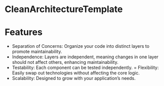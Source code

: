 # CleanArchitectureTemplate
# Features
- Separation of Concerns: Organize your code into distinct layers to promote maintainability.
- Independence: Layers are independent, meaning changes in one layer should not affect others, enhancing maintainability.
- Testability: Each component can be tested independently.
= Flexibility: Easily swap out technologies without affecting the core logic.
- Scalability: Designed to grow with your application’s needs.
